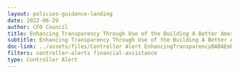 ```yaml
---
layout: policies-guidance-landing 
date: 2022-06-29
author: CFO Council
title: Enhancing Transparency Through Use of the Building A Better America Emblem on Construction Signs
subtitle: Enhancing Transparency Through Use of the Building A Better America Emblem on Construction Signs
doc-link: ../assets/files/Controller Alert EnhancingTransparencyBABAEmblem.pdf
filters: controller-alerts financial-assistance
type: Controller Alert
---
```


